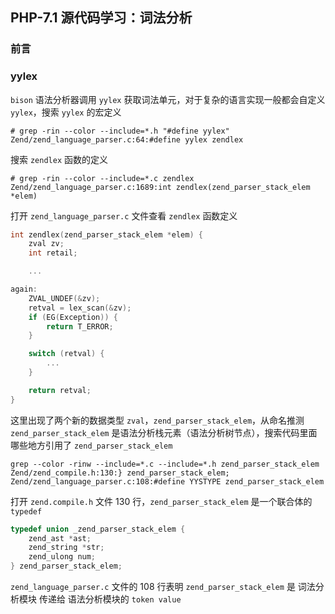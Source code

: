 ## PHP-7.1 源代码学习：词法分析

### 前言

### yylex

`bison` 语法分析器调用 `yylex` 获取词法单元，对于复杂的语言实现一般都会自定义 `yylex`，搜索 `yylex` 的宏定义

    # grep -rin --color --include=*.h "#define yylex"
    Zend/zend_language_parser.c:64:#define yylex zendlex

搜索 `zendlex` 函数的定义

    # grep -rin --color --include=*.c zendlex
    Zend/zend_language_parser.c:1689:int zendlex(zend_parser_stack_elem *elem)

打开 `zend_language_parser.c` 文件查看 `zendlex` 函数定义

```c
int zendlex(zend_parser_stack_elem *elem) {
    zval zv;
    int retail;

    ...

again:
    ZVAL_UNDEF(&zv);
    retval = lex_scan(&zv);
    if (EG(Exception)) {
        return T_ERROR;
    }

    switch (retval) {
        ...
    }

    return retval;
}
```

这里出现了两个新的数据类型 `zval`，`zend_parser_stack_elem`，从命名推测 `zend_parser_stack_elem` 是语法分析栈元素（语法分析树节点），搜索代码里面哪些地方引用了 `zend_parser_stack_elem`

    grep --color -rinw --include=*.c --include=*.h zend_parser_stack_elem
    Zend/zend_compile.h:130:} zend_parser_stack_elem;
    Zend/zend_language_parser.c:108:#define YYSTYPE zend_parser_stack_elem

打开 `zend.compile.h` 文件 130 行，`zend_parser_stack_elem` 是一个联合体的 `typedef`

```c
typedef union _zend_parser_stack_elem {
    zend_ast *ast;
    zend_string *str;
    zend_ulong num;
} zend_parser_stack_elem;
```

`zend_language_parser.c` 文件的 108 行表明 `zend_parser_stack_elem` 是 词法分析模块 传递给 语法分析模块的 `token value`

